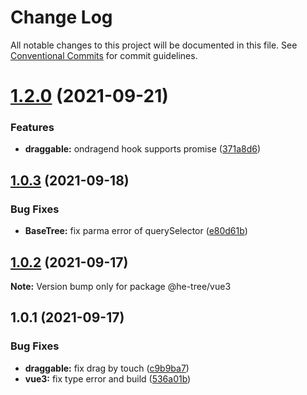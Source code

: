 # Change Log

All notable changes to this project will be documented in this file.
See [Conventional Commits](https://conventionalcommits.org) for commit guidelines.

# [1.2.0](https://github.com/phphe/he-tree/compare/@he-tree/vue3@1.0.3...@he-tree/vue3@1.2.0) (2021-09-21)


### Features

* **draggable:** ondragend hook supports promise ([371a8d6](https://github.com/phphe/he-tree/commit/371a8d6654ed55a91d90ed8ee447727e18909fd0))





## [1.0.3](https://github.com/phphe/he-tree/compare/@he-tree/vue3@1.0.2...@he-tree/vue3@1.0.3) (2021-09-18)


### Bug Fixes

* **BaseTree:** fix parma error of querySelector ([e80d61b](https://github.com/phphe/he-tree/commit/e80d61b79d62d247e034577af30222cd2d4e1a10))





## [1.0.2](https://github.com/phphe/he-tree/compare/@he-tree/vue3@1.0.1...@he-tree/vue3@1.0.2) (2021-09-17)

**Note:** Version bump only for package @he-tree/vue3





## 1.0.1 (2021-09-17)


### Bug Fixes

* **draggable:** fix drag by touch ([c9b9ba7](https://github.com/phphe/he-tree/commit/c9b9ba796d121207c28570dab9c6497c61a530ed))
* **vue3:** fix type error and build ([536a01b](https://github.com/phphe/he-tree/commit/536a01bca6c220def0c2e9f2b51242a35a84c353))

